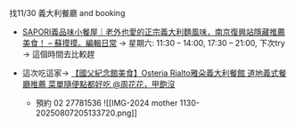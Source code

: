 

找11/30 義大利餐廳 and booking
- [SAPORI義品味小餐屋｜老外也愛的正宗義大利麵風味，南京復興站隱藏推薦美食！ – 蘇摸摸。編輯日常](https://sumomo.com.tw/sapori%E7%BE%A9%E5%93%81%E5%91%B3%E5%B0%8F%E9%A4%90%E5%B1%8B%EF%BD%9C%E8%80%81%E5%A4%96%E4%B9%9F%E6%84%9B%E7%9A%84%E6%AD%A3%E5%AE%97%E7%BE%A9%E5%A4%A7%E5%88%A9%E9%BA%B5%E9%A2%A8%E5%91%B3%EF%BC%8C/) ->  星期六: 11:30 – 14:00, 17:30 – 21:00, 下次try -> 這個時間去比較趕

- 這次吃這家-> [【國父紀念館美食】Osteria Rialto雅朵義大利餐館 道地義式餐廳推薦 菜單隨便點都好吃 @周花花，甲飽沒](https://tenjo.tw/osteria-rialto)
	- 預約 02 27781536
![[IMG-2024 mother 1130-20250807205133720.png]]


